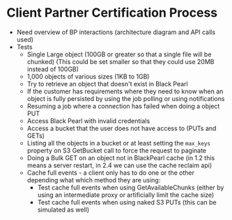 Client Partner Certification Process
====================================

* Need overview of BP interactions (architecture diagram and API calls
  used)
* Tests
  * Single Large object (100GB or greater so that a single file will be chunked) (This could be set smaller so that they could use 20MB instead of 100GB)
  * 1,000 objects of various sizes (1KB to 1GB)
  * Try to retrieve an object that doesn't exist in Black Pearl
  * If the customer has requirements where they need to know when an object is fully persisted by using the job polling or using notifications
  * Resuming a job where a connection has failed when doing a object PUT
  * Access Black Pearl with invalid credentials
  * Access a bucket that the user does not have access to (PUTs and GETs)
  * Listing all the objects in a bucket or at least setting the `max_keys` property on S3 GetBucket call to force the request to paginate
  * Doing a Bulk GET on an object not in BlackPearl cache (in 1.2 this means a server restart, in 2.4 we can use the cache reclaim api)
  * Cache full events - a client only has to do one or the other depending what which method they are using:
    * Test cache full events when using GetAvailableChunks (either by using an intermediate proxy or artificially limit the cache size)
    * Test cache full events when using naked S3 PUTs (this can be simulated as well)
